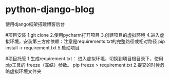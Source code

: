 # python-django-blog
使用django框架搭建博客后台

#项目安装
1.git clone
2.使用pycharm打开项目
3.创建项目的虚拟环境
4.进入虚拟环境，安装第三方库依赖：注意是requirements.txt的完整路径或相对路径
pip install -r requirement.txt
5.启动项目

#项目托管
1.生成requirement.txt：
进入虚拟环境，切换到项目根目录下，使用pip工具的 freeze（冻结）参数。
pip freeze > requirement.txt
2.提交的时候忽略虚拟环境文件夹